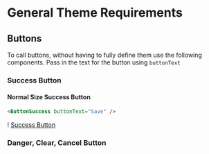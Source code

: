 # General Theme Requirements

## Buttons

To call buttons, without having to fully define them use the following components. Pass in the text for the button using `buttonText`

### Success Button

#### Normal Size Success Button

```html
<ButtonSuccess buttonText="Save" />
```

! [Success Button](/markdown_images/normal_success.png)

### Danger, Clear, Cancel Button